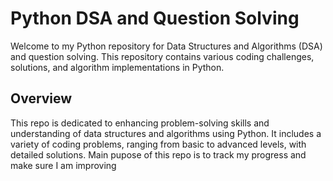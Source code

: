 # Python DSA and Question Solving

Welcome to my Python repository for Data Structures and Algorithms (DSA) and question solving. This repository contains various coding challenges, solutions, and algorithm implementations in Python.

## Overview

This repo is dedicated to enhancing problem-solving skills and understanding of data structures and algorithms using Python. It includes a variety of coding problems, ranging from basic to advanced levels, with detailed solutions. Main pupose of this repo is to track my progress and make sure I am improving
